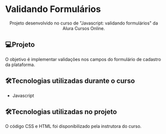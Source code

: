 # Validando Formulários

<p align='center'> Projeto desenvolvido no curso de "Javascript: validando formulários" da Alura Cursos Online.</p>

## 💻Projeto

 O objetivo é implementar validações nos campos do formulário de cadastro da plataforma.

## 🛠Tecnologias utilizadas durante o curso
* Javascript

## 🛠Tecnologias utilizadas no projeto
O código CSS e HTML foi disponibilizado pela instrutora do curso.
